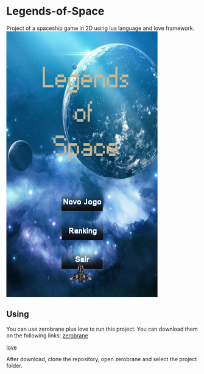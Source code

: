 # Legends-of-Space
Project of a spaceship game in 2D using lua language and love framework.
![Screenshot](screenshot.png)


## Using
You can use zerobrane plus love to run this project. You can download them on the following links:
[zerobrane](https://studio.zerobrane.com/download.html)

[love](https://www.love2d.org/)

After download, clone the repository, open zerobrane and select the project folder.
